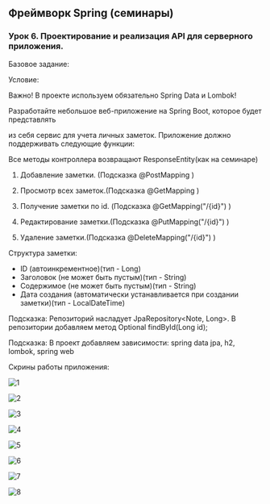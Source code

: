 ## Фреймворк Spring (семинары)

### Урок 6. Проектирование и реализация API для серверного приложения.

Базовое задание:

Условие:

Важно! В проекте используем обязательно Spring Data и Lombok!

Разработайте небольшое веб-приложение на Spring Boot, которое будет представлять 

из себя сервис для учета личных заметок. Приложение должно поддерживать следующие функции:

Все методы контроллера возвращают ResponseEntity(как на семинаре)

1. Добавление заметки. (Подсказка @PostMapping )
   
2. Просмотр всех заметок.(Подсказка @GetMapping )
   
3. Получение заметки по id. (Подсказка @GetMapping("/{id}") )
   
4. Редактирование заметки.(Подсказка @PutMapping("/{id}") )
 
5. Удаление заметки.(Подсказка @DeleteMapping("/{id}") )
    
Структура заметки:
- ID (автоинкрементное)(тип - Long)
- Заголовок (не может быть пустым)(тип - String)
- Содержимое (не может быть пустым)(тип - String)
- Дата создания (автоматически устанавливается при создании заметки)(тип - LocalDateTime)

Подсказка:
Репозиторий насладует JpaRepository<Note, Long>. В репозитории добавляем метод Optional<Note> findById(Long id);

Подсказка:
В проект добавляем зависимости: spring data jpa, h2, lombok, spring web

Скрины работы приложения:

![1]()

![2]()

![3]()

![4]()

![5]()

![6]()

![7]()

![8]()
